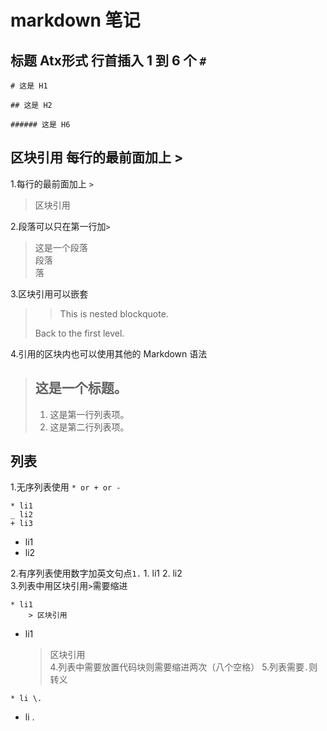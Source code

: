 # markdown 笔记

## 标题 Atx形式 行首插入 1 到 6 个 `#`
```
# 这是 H1

## 这是 H2

###### 这是 H6
```

## 区块引用 每行的最前面加上 >
1.每行的最前面加上 `>`
> 区块引用

2.段落可以只在第一行加`>`
>这是一个段落  
段落  
落  

3.区块引用可以嵌套
>
> > This is nested blockquote.
>
> Back to the first level.

4.引用的区块内也可以使用其他的 Markdown 语法
> ## 这是一个标题。
> 
> 1.   这是第一行列表项。
> 2.   这是第二行列表项。

## 列表
1.无序列表使用 `* or + or -`
```
* li1
_ li2
+ li3
```
* li1
* li2 
 
2.有序列表使用数字加英文句点`1.`
	1. li1
	2. li2  
3.列表中用区块引用`>`需要缩进
```
* li1
	> 区块引用
```
* li1
	> 区块引用  
4.列表中需要放置代码块则需要缩进两次（八个空格）
5.列表需要`.`则转义
```
* li \.
```
* li \.  











